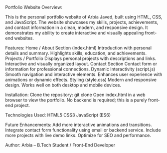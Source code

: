 Portfolio Website
Overview: 

This is the personal portfolio website of Arbia Javed, built using HTML, CSS, and JavaScript.
The website showcases my skills, projects, achievements, and contact information in a clean, modern, and responsive design. It demonstrates my ability to create interactive and visually appealing front-end websites.

Features:
Home / About Section (index.html)
Introduction with personal details and summary.
Highlights skills, education, and achievements.
Projects / Portfolio
Displays personal projects with descriptions and links.
Interactive and visually organized layout.
Contact Section
Contact form or information for professional connections.
Dynamic Interactivity (script.js)
Smooth navigation and interactive elements.
Enhances user experience with animations or dynamic effects.
Styling (style.css)
Modern and responsive design.
Works well on both desktop and mobile devices.

Installation: 
Clone the repository:
git clone <repository-url>
Open index.html in a web browser to view the portfolio.
No backend is required; this is a purely front-end project.

Technologies Used: 
HTML5
CSS3
JavaScript (ES6)

Future Enhancements: 
Add more interactive animations and transitions.
Integrate contact form functionality using email or backend service.
Include more projects with live demo links.
Optimize for SEO and performance.

Author: 
Arbia  – B.Tech Student / Front-End Developer
